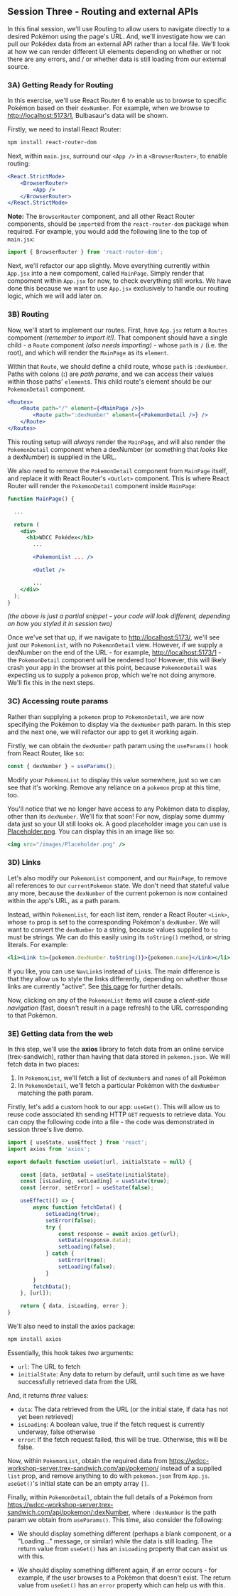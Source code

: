 ## Session Three - Routing and external APIs
In this final session, we'll use Routing to allow users to navigate directly to a desired Pokémon using the page's URL. And, we'll investigate how we can pull our Pokédex data from an external API rather than a local file. We'll look at how we can render different UI elements depending on whether or not there are any errors, and / or whether data is still loading from our external source.

### 3A) Getting Ready for Routing
In this exercise, we'll use React Router 6 to enable us to browse to specific Pokémon based on their `dexNumber`. For example, when we browse to <http://localhost:5173/1>, Bulbasaur's data will be shown.

Firstly, we need to install React Router:

```sh
npm install react-router-dom
```

Next, within `main.jsx`, surround our `<App />` in a `<BrowserRouter>`, to enable routing:

```jsx
<React.StrictMode>
    <BrowserRouter>
        <App />
    </BrowserRouter>
</React.StrictMode>
```

**Note:** The `BrowserRouter` component, and all other React Router components, should be `import`ed from the `react-router-dom` package when required. For example, you would add the following line to the top of `main.jsx`:

```js
import { BrowserRouter } from 'react-router-dom';
```

Next, we'll refactor our app slightly. Move everything currently within `App.jsx` into a new compoment, called `MainPage`. Simply render that compoment within `App.jsx` for now, to check everything still works. We have done this because we want to use `App.jsx` exclusively to handle our routing logic, which we will add later on.

### 3B) Routing
Now, we'll start to implement our routes. First, have `App.jsx` return a `Routes` compoment *(remember to import it!)*. That component should have a single child - a `Route` component *(also needs importing)* - whose `path` is `/` (i.e. the root), and which will render the `MainPage` as its `element`.

Within that `Route`, we should define a child route, whose `path` is `:dexNumber`. Paths with colons (**:**) are *path params*, and we can access their values within those paths' `element`s. This child route's element should be our `PokemonDetail` component.

```jsx
<Routes>
    <Route path="/" element={<MainPage />}>
        <Route path=":dexNumber" element={<PokemonDetail />} />
    </Route>
</Routes>
```

This routing setup will *always* render the `MainPage`, and will also render the `PokemonDetail` component when a dexNumber (or something that *looks* like a dexNumber) is supplied in the URL.

We also need to remove the `PokemonDetail` component from `MainPage` itself, and replace it with React Router's `<Outlet>` component. This is where React Router will render the `PokemonDetail` component inside `MainPage`:

```jsx
function MainPage() {

  ...

  return (
    <div>
      <h1>WDCC Pokédex</h1>
        ...

        <PokemonList ... />

        <Outlet />

        ...
    </div>
  );
}
```

*(the above is just a partial snippet - your code will look different, depending on how you styled it in session two)*

Once we've set that up, if we navigate to <http://localhost:5173/>, we'll see just our `PokemonList`, with no `PokemonDetail` view. However, if we supply a dexNumber on the end of the URL - for example, <http://localhost:5173/1> - the `PokemonDetail` component will be rendered too! However, this will likely crash your app in the browser at this point, because `PokemonDetail` was expecting us to supply a `pokemon` prop, which we're not doing anymore. We'll fix this in the next steps.

### 3C) Accessing route params
Rather than supplying a `pokemon` prop to `PokemonDetail`, we are now specifying the Pokémon to display via the `dexNumber` path param. In this step and the next one, we will refactor our app to get it working again.

Firstly, we can obtain the `dexNumber` path param using the `useParams()` hook from React Router, like so:

```js
const { dexNumber } = useParams();
```

Modify your `PokemonList` to display this value somewhere, just so we can see that it's working. Remove any reliance on a `pokemon` prop at this time, too.

You'll notice that we no longer have access to any Pokémon data to display, other than its `dexNumber`. We'll fix that soon! For now, display some dummy data just so your UI still looks ok. A good placeholder image you can use is [Placeholder.png](../public/images/Placeholder.png). You can display this in an image like so:

```jsx
<img src="/images/Placeholder.png" />
```

### 3D) Links
Let's also modify our `PokemonList` component, and our `MainPage`, to remove all references to our `currentPokemon` state. We don't need that stateful value any more, because the `dexNumber` of the current pokemon is now contained within the app's URL, as a path param.

Instead, within `PokemonList`, for each list item, render a React Router `<Link>`, whose `to` prop is set to the corresponding Pokémon's `dexNumber`. We will want to convert the `dexNumber` to a string, because values supplied to `to` must be strings. We can do this easily using its `toString()` method, or string literals. For example:

```jsx
<li><Link to={pokemon.dexNumber.toString()}>{pokemon.name}</Link></li>
```

If you like, you can use `NavLink`s instead of `Link`s. The main difference is that they allow us to style the links differently, depending on whether those links are currently "active". See [this page](https://reactrouter.com/docs/en/v6#navlink) for further details.

Now, clicking on any of the `PokemonList` items will cause a *client-side navigation* (fast, doesn't result in a page refresh) to the URL corresponding to that Pokémon.

### 3E) Getting data from the web
In this step, we'll use the **axios** library to fetch data from an online service (trex-sandwich), rather than having that data stored in `pokemon.json`. We will fetch data in two places:

1. In `PokemonList`, we'll fetch a list of `dexNumber`s and `name`s of all Pokémon
2. In `PokemonDetail`, we'll fetch a particular Pokémon with the `dexNumber` matching the path param.

Firstly, let's add a custom hook to our app: `useGet()`. This will allow us to reuse code associated ith sending HTTP `GET` requests to retrieve data. You can copy the following code into a file - the code was demonstrated in session three's live demo.

```jsx
import { useState, useEffect } from 'react';
import axios from 'axios';

export default function useGet(url, initialState = null) {

    const [data, setData] = useState(initialState);
    const [isLoading, setLoading] = useState(true);
    const [error, setError] = useState(false);

    useEffect(() => {
        async function fetchData() {
            setLoading(true);
            setError(false);
            try {
                const response = await axios.get(url);
                setData(response.data);
                setLoading(false);
            } catch {
                setError(true);
                setLoading(false);
            }
        }
        fetchData();
    }, [url]);

    return { data, isLoading, error };
}
```

We'll also need to install the axios package:

```sh
npm install axios
```

Essentially, this hook takes *two* arguments:
- `url`: The URL to fetch
- `initialState`: Any data to return by default, until such time as we have successfully retrieved data from the URL

And, it returns *three* values:
- `data`: The data retrieved from the URL (or the initial state, if data has not yet been retrieved)
- `isLoading`: A boolean value, true if the fetch request is currently underway, false otherwise
- `error`: If the fetch request failed, this will be true. Otherwise, this will be false.

Now, within `PokemonList`, obtain the required data from <https://wdcc-workshop-server.trex-sandwich.com/api/pokemon/> instead of a supplied `list` prop, and remove anything to do with `pokemon.json` from `App.js`. `useGet()`'s initial state can be an empty array `[]`.

Finally, within `PokemonDetail`, obtain the full details of a Pokémon from https://wdcc-workshop-server.trex-sandwich.com/api/pokemon/:dexNumber, where `:dexNumber` is the path param we obtain from `useParams()`. This time, also consider the following:

- We should display something different (perhaps a blank component, or a "Loading..." message, or similar) while the data is still loading. The return value from `useGet()` has an `isLoading` property that can assist us with this.

- We should display something different again, if an error occurs - for example, if the user browses to a Pokémon that doesn't exist. The return value from `useGet()` has an `error` property which can help us with this.